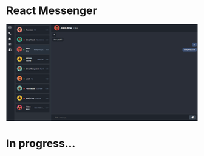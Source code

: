 # React Messenger

![Memory Game Screenshot](https://raw.githubusercontent.com/trenches022/messenger-react-app/main/messenger-screenshot.png)

# In progress...
